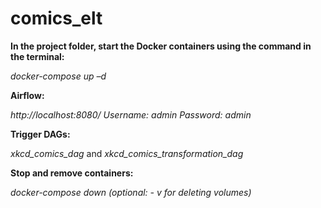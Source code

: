# comics_elt


**In the project folder, start the Docker containers using the command in the terminal:**

  *docker-compose up –d*

**Airflow:**

  *http://localhost:8080/*
  *Username: admin*
  *Password: admin*

**Trigger DAGs:**

  *xkcd_comics_dag* and
  *xkcd_comics_transformation_dag*

**Stop and remove containers:**

  *docker-compose down (optional: - v for deleting volumes)*

